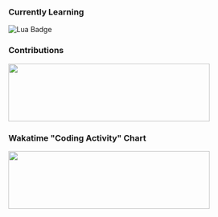 <h3><b>Currently Learning</b></h3>

![Lua Badge](https://img.shields.io/badge/lua-%25.svg?style=for-the-badge&logo=lua&color=010180)

<!-- TOLEARN LIST: -->
<!-- - Rust -->

<h3><b>Contributions</b></h3>

<img
    src="https://github-readme-stats-git-masterrstaa-rickstaa.vercel.app/api?username=mrtnvgr&count_private=true&hide_title=true&bg_color=000000&text_color=dadada&show_icons=true&icon_color=dadada&ring_color=dadada&include_all_commits=true&hide=stars,contribs&border_radius=0&hide_rank=true&card_width=400px&custom_title=."
    width="400px"
    height="115px"
/>

<h3><b>Wakatime "Coding Activity" Chart</b></h3>

<!-- use github actions, add Languages(with whitelist), editor/os-->

<img
     src="https://wakatime.com/share/@mrtnvgr/9071bc87-0381-497a-ae3b-e56d7a9c7a5a.svg"
     width="400px"
     height="115px"
/>
